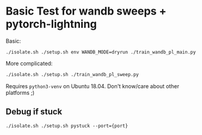 # Basic Test for wandb sweeps + pytorch-lightning

Basic:

```
./isolate.sh ./setup.sh env WANDB_MODE=dryrun ./train_wandb_pl_main.py
```

More complicated:

```sh
./isolate.sh ./setup.sh ./train_wandb_pl_sweep.py
```

Requires `python3-venv` on Ubuntu 18.04. Don't know/care about other platforms
;)

## Debug if stuck

```
./isolate.sh ./setup.sh pystuck --port={port}
```
